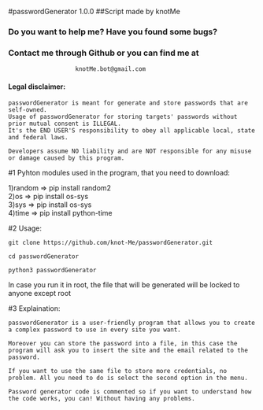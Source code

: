 #passwordGenerator 1.0.0
##Script made by knotMe

### Do you want to help me? Have you found some bugs?
### Contact me through Github or you can find me at
                       knotMe.bot@gmail.com
	   
#### Legal disclaimer:
```
passwordGenerator is meant for generate and store passwords that are self-owned.
Usage of passwordGenerator for storing targets' passwords without prior mutual consent is ILLEGAL. 
It's the END USER'S responsibility to obey all applicable local, state and federal laws. 
```
```
Developers assume NO liability and are NOT responsible for any misuse 
or damage caused by this program.
```



#1 Pyhton modules used in the program, that you need to download:
 
1)random   =>  pip install random2   
2)os	 =>  pip install os-sys   
3)sys	 =>  pip install os-sys   
4)time	 =>  pip install python-time



#2 Usage:
```
git clone https://github.com/knot-Me/passwordGenerator.git
```
```
cd passwordGenerator
```
```
python3 passwordGenerator
```
In case you run it in root, the file that will be generated will be
locked to anyone except root



#3 Explaination:
```
passwordGenerator is a user-friendly program that allows you to create a complex password to use in every site you want.

Moreover you can store the password into a file, in this case the program will ask you to insert the site and the email related to the password.

If you want to use the same file to store more credentials, no problem. All you need to do is select the second option in the menu.

Password generator code is commented so if you want to understand how the code works, you can! Without having any problems.
```
